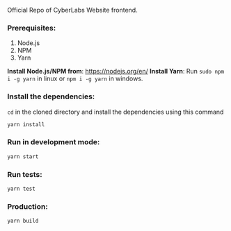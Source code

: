 Official Repo of CyberLabs Website frontend.

### Prerequisites:
1. Node.js
2. NPM
3. Yarn

**Install Node.js/NPM from**: https://nodejs.org/en/
**Install Yarn**: Run `sudo npm i -g yarn` in linux or `npm i -g yarn` in windows.

### Install the dependencies:
`cd` in the cloned directory and install the dependencies using this command
```bash
yarn install
```

### Run in development mode:
```bash
yarn start
```

### Run tests:
```bash
yarn test
```

### Production:
```bash
yarn build
```
